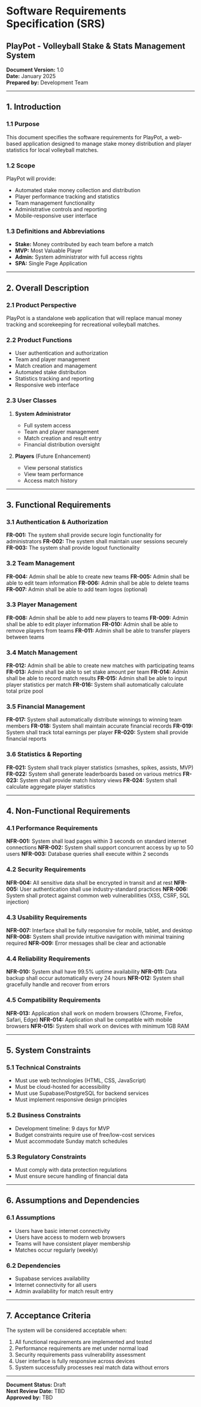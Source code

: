 # Software Requirements Specification (SRS)
## PlayPot - Volleyball Stake & Stats Management System

**Document Version:** 1.0  
**Date:** January 2025  
**Prepared by:** Development Team

---

## 1. Introduction

### 1.1 Purpose
This document specifies the software requirements for PlayPot, a web-based application designed to manage stake money distribution and player statistics for local volleyball matches.

### 1.2 Scope
PlayPot will provide:
- Automated stake money collection and distribution
- Player performance tracking and statistics
- Team management functionality
- Administrative controls and reporting
- Mobile-responsive user interface

### 1.3 Definitions and Abbreviations
- **Stake:** Money contributed by each team before a match
- **MVP:** Most Valuable Player
- **Admin:** System administrator with full access rights
- **SPA:** Single Page Application

---

## 2. Overall Description

### 2.1 Product Perspective
PlayPot is a standalone web application that will replace manual money tracking and scorekeeping for recreational volleyball matches.

### 2.2 Product Functions
- User authentication and authorization
- Team and player management
- Match creation and management
- Automated stake distribution
- Statistics tracking and reporting
- Responsive web interface

### 2.3 User Classes
1. **System Administrator**
   - Full system access
   - Team and player management
   - Match creation and result entry
   - Financial distribution oversight

2. **Players** (Future Enhancement)
   - View personal statistics
   - View team performance
   - Access match history

---

## 3. Functional Requirements

### 3.1 Authentication & Authorization
**FR-001:** The system shall provide secure login functionality for administrators
**FR-002:** The system shall maintain user sessions securely
**FR-003:** The system shall provide logout functionality

### 3.2 Team Management
**FR-004:** Admin shall be able to create new teams
**FR-005:** Admin shall be able to edit team information
**FR-006:** Admin shall be able to delete teams
**FR-007:** Admin shall be able to add team logos (optional)

### 3.3 Player Management
**FR-008:** Admin shall be able to add new players to teams
**FR-009:** Admin shall be able to edit player information
**FR-010:** Admin shall be able to remove players from teams
**FR-011:** Admin shall be able to transfer players between teams

### 3.4 Match Management
**FR-012:** Admin shall be able to create new matches with participating teams
**FR-013:** Admin shall be able to set stake amount per team
**FR-014:** Admin shall be able to record match results
**FR-015:** Admin shall be able to input player statistics per match
**FR-016:** System shall automatically calculate total prize pool

### 3.5 Financial Management
**FR-017:** System shall automatically distribute winnings to winning team members
**FR-018:** System shall maintain accurate financial records
**FR-019:** System shall track total earnings per player
**FR-020:** System shall provide financial reports

### 3.6 Statistics & Reporting
**FR-021:** System shall track player statistics (smashes, spikes, assists, MVP)
**FR-022:** System shall generate leaderboards based on various metrics
**FR-023:** System shall provide match history views
**FR-024:** System shall calculate aggregate player statistics

---

## 4. Non-Functional Requirements

### 4.1 Performance Requirements
**NFR-001:** System shall load pages within 3 seconds on standard internet connections
**NFR-002:** System shall support concurrent access by up to 50 users
**NFR-003:** Database queries shall execute within 2 seconds

### 4.2 Security Requirements
**NFR-004:** All sensitive data shall be encrypted in transit and at rest
**NFR-005:** User authentication shall use industry-standard practices
**NFR-006:** System shall protect against common web vulnerabilities (XSS, CSRF, SQL injection)

### 4.3 Usability Requirements
**NFR-007:** Interface shall be fully responsive for mobile, tablet, and desktop
**NFR-008:** System shall provide intuitive navigation with minimal training required
**NFR-009:** Error messages shall be clear and actionable

### 4.4 Reliability Requirements
**NFR-010:** System shall have 99.5% uptime availability
**NFR-011:** Data backup shall occur automatically every 24 hours
**NFR-012:** System shall gracefully handle and recover from errors

### 4.5 Compatibility Requirements
**NFR-013:** Application shall work on modern browsers (Chrome, Firefox, Safari, Edge)
**NFR-014:** Application shall be compatible with mobile browsers
**NFR-015:** System shall work on devices with minimum 1GB RAM

---

## 5. System Constraints

### 5.1 Technical Constraints
- Must use web technologies (HTML, CSS, JavaScript)
- Must be cloud-hosted for accessibility
- Must use Supabase/PostgreSQL for backend services
- Must implement responsive design principles

### 5.2 Business Constraints
- Development timeline: 9 days for MVP
- Budget constraints require use of free/low-cost services
- Must accommodate Sunday match schedules

### 5.3 Regulatory Constraints
- Must comply with data protection regulations
- Must ensure secure handling of financial data

---

## 6. Assumptions and Dependencies

### 6.1 Assumptions
- Users have basic internet connectivity
- Users have access to modern web browsers
- Teams will have consistent player membership
- Matches occur regularly (weekly)

### 6.2 Dependencies
- Supabase services availability
- Internet connectivity for all users
- Admin availability for match result entry

---

## 7. Acceptance Criteria

The system will be considered acceptable when:
1. All functional requirements are implemented and tested
2. Performance requirements are met under normal load
3. Security requirements pass vulnerability assessment
4. User interface is fully responsive across devices
5. System successfully processes real match data without errors

---

**Document Status:** Draft  
**Next Review Date:** TBD  
**Approved by:** TBD 